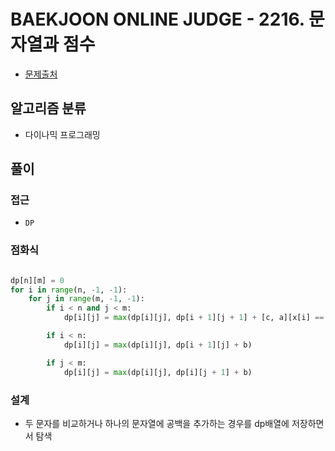 # BAEKJOON ONLINE JUDGE - 2216. 문자열과 점수

- [문제출처](https://www.acmicpc.net/problem/2216 '2216. 문자열과 점수')

## 알고리즘 분류

- 다이나믹 프로그래밍

## 풀이

### 접근

- `DP`

### 점화식

```python

dp[n][m] = 0
for i in range(n, -1, -1):
    for j in range(m, -1, -1):
        if i < n and j < m:
            dp[i][j] = max(dp[i][j], dp[i + 1][j + 1] + [c, a][x[i] == y[j]])

        if i < n:
            dp[i][j] = max(dp[i][j], dp[i + 1][j] + b)

        if j < m:
            dp[i][j] = max(dp[i][j], dp[i][j + 1] + b)

```

### 설계

- 두 문자를 비교하거나 하나의 문자열에 공백을 추가하는 경우를 dp배열에 저장하면서 탐색
